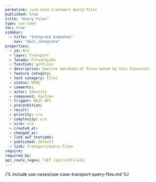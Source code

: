 ```yaml
---
permalink: /use-case-transport-query-files
published: true
title: "Query Files"
type: use-case
toc: true
sidebar:
  - title: "Integrate Enmeshed"
    nav: "docs_integrate"
properties:
  - id: RF2
  - layer: Transport
  - facade: FilesFacade
  - function: getFiles
  - description: Queries metadata of files owned by this Connector.
  - feature category:
  - tech category: Files
  - status: DONE
  - comments:
  - actor: Identity
  - component: Runtime
  - trigger: REST API
  - precondition:
  - result:
  - priority: n/a
  - complexity: n/a
  - size: n/a
  - created_at:
  - changed_at:
  - link auf testcode:
  - published: default
  - link: transport/query-files
require:
required_by:
api_route_regex: ^GET /api/v2/Files$
---
```


{% include use-cases/use-case-transport-query-files.md %}
